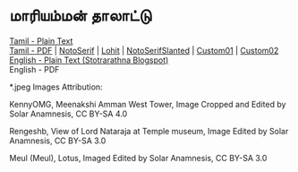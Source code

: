 # மாரியம்மன் தாலாட்டு

[Tamil - Plain Text](full-text-tamil.md)  
[Tamil - PDF](https://cdn.solaranamnesis.com/Thangavelumuthaliyar/mariamman/mariamman_1920_tamil.pdf) | [NotoSerif](https://cdn.solaranamnesis.com/Thangavelumuthaliyar/mariamman/mariamman_1920_tamil_notoserif.pdf) | [Lohit](https://cdn.solaranamnesis.com/Thangavelumuthaliyar/mariamman/mariamman_1920_tamil_lohit.pdf) | [NotoSerifSlanted](https://cdn.solaranamnesis.com/Thangavelumuthaliyar/mariamman/mariamman_1920_tamil_notoserifslanted.pdf) | [Custom01](https://cdn.solaranamnesis.com/Thangavelumuthaliyar/mariamman/mariamman_1920_tamil_custom01.pdf) | [Custom02](https://cdn.solaranamnesis.com/Thangavelumuthaliyar/mariamman/mariamman_1920_tamil_custom02.pdf)  
[English - Plain Text (Stotrarathna Blogspot)](https://stotrarathna.blogspot.com/2009/07/mariamman-thalattu-tamil.html)  
English - PDF  

*.jpeg Images Attribution:

KennyOMG, Meenakshi Amman West Tower, Image Cropped and Edited by Solar Anamnesis, CC BY-SA 4.0

Rengeshb, View of Lord Nataraja at Temple museum, Image Edited by Solar Anamnesis, CC BY-SA 3.0

Meul (Meul), Lotus, Imaged Edited by Solar Anamnesis, CC BY-SA 3.0
